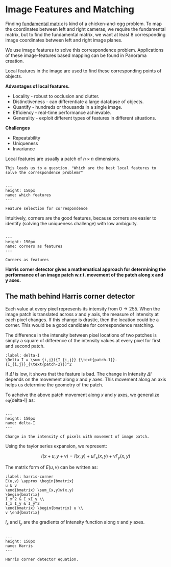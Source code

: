 # Image Features and Matching

Finding [fundamental matrix](image-rectification.html#the-fundamental-matrix) is kind of a chicken-and-egg problem. To map the coordinates between left and right cameras, we require the fundamental matrix, but to find the fundamental matrix, we want at least 8 corresponding image coordinates between left and right image planes.


We use image features to solve this correspondence problem. Applications of these image-features based mapping can be found in Panorama creation.

Local features in the image are used to find these corresponding points of objects.

**Advantages of local features.**

* Locality - robust to occlusion and clutter.
* Distinctiveness - can differentiate a large database of objects.
* Quantify - hundreds or thousands in a single image.
* Efficiency - real-time performance achievable.
* Generality - exploit different types of features in different situations.

**Challenges**
* Repeatability
* Uniqueness
* Invariance

Local features are usually a patch of $n \times n$ dimensions.

```{note} 
This leads us to a question. "Which are the best local features to solve the correspondence problem?"
```
```{figure} /imgs/which-features.PNG

---
height: 150px
name: which features
---

Feature selection for correspondence
```

Intuitively, <span class = 'high'>corners are the good features</span>, because corners are easier to identify (solving the uniqueness challenge) with low ambiguity.

```{figure} /imgs/corners-as-features.PNG

---
height: 150px
name: corners as features
---

Corners as features
```

**Harris corner detector gives a mathematical approach for determining the performance of an image patch w.r.t. movement of the patch along x and y axes.**

## The math behind Harris corner detector

Each value at every pixel represents its intensity from $0 \rightarrow 255$. When the image patch is translated across $x$ and $y$ axis, the measure of intensity at each pixel changes. If this change is drastic, then the location could be a corner. This would be a good candidate for correspondence matching.

The difference in the intensity between pixel locations of two patches is simply a <span class = 'high'>square of difference of the intensity values at every pixel for first and second patch.</span>

```{math}
:label: delta-I
\Delta I = \sum_{i,j}({I_{i,j}}_{\text{patch-1}}-{I_{i,j}}_{\text{patch-2}})^2
```

If $\Delta I$ is low, it shows that the feature is bad. The change in Intensity $\Delta I$ depends on the movement along $x$ and $y$ axes. This movement along an axis helps us determine the geometry of the patch.

To acheive the above patch movement along $x$ and $y$ axes, we generalize `eq`{delta-I} as:

```{figure} /imgs/delta-I.PNG

---
height: 150px
name: delta-I
---

Change in the intensity of pixels with movement of image patch.
```

Using the taylor series expansion, we represent: 

$$
I(x+u, y+v) = I(x,y)+ u{I'}_x(x,y) + v{I'}_y(x,y)
$$

The matrix form of $E(u,v)$ can be written as:

```{math}
:label: harris-corner
E(u,v) \approx \begin{bmatrix}
u & v
\end{bmatrix} \sum_{x,y}w(x,y)
\begin{bmatrix}
I_x^2 & I_xI_y \\
I_x I_y & I_y^2
\end{bmatrix} \begin{bmatrix} u \\
v \end{bmatrix}
```

$I_x$ and $I_y$ are the gradients of Intensity function along $x$ and $y$ axes.

```{figure} /imgs/E_u_v.PNG

---
height: 150px
name: Harris
---

Harris corner detector equation.
```










